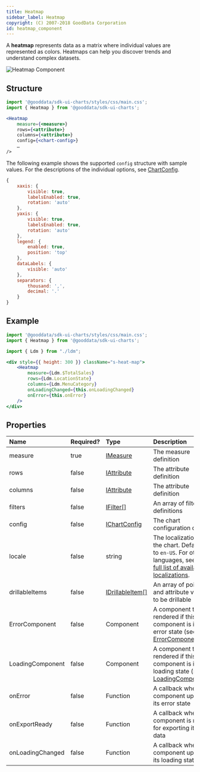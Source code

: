 ```yaml
---
title: Heatmap
sidebar_label: Heatmap
copyright: (C) 2007-2018 GoodData Corporation
id: heatmap_component
---
```

A **heatmap** represents data as a matrix where individual values are represented as colors. Heatmaps can help you discover trends and understand complex datasets.

![Heatmap Component](assets/heatmap.png "Heatmap Component")

## Structure

```jsx
import '@gooddata/sdk-ui-charts/styles/css/main.css';
import { Heatmap } from '@gooddata/sdk-ui-charts';

<Heatmap
    measure={<measure>}
    rows={<attribute>}
    columns={<attribute>}
    config={<chart-config>}
    …
/>
```
The following example shows the supported `config` structure with sample values. For the descriptions of the individual options, see [ChartConfig](15_props__chart_config.md).

```javascript
{
    xaxis: {
        visible: true,
        labelsEnabled: true,
        rotation: 'auto'
    },
    yaxis: {
        visible: true,
        labelsEnabled: true,
        rotation: 'auto'
    },
    legend: {
        enabled: true,
        position: 'top'
    },
    dataLabels: {
        visible: 'auto'
    },
    separators: {
        thousand: ',',
        decimal: '.'
    }
}
```

## Example

```jsx
import '@gooddata/sdk-ui-charts/styles/css/main.css';
import { Heatmap } from '@gooddata/sdk-ui-charts';

import { Ldm } from "./ldm";

<div style={{ height: 300 }} className="s-heat-map">
    <Heatmap
        measure={Ldm.$TotalSales}
        rows={Ldm.LocationState}
        columns={Ldm.MenuCategory}
        onLoadingChanged={this.onLoadingChanged}
        onError={this.onError}
    />
</div>
```

## Properties

| Name | Required? | Type | Description |
| :--- | :--- | :--- | :--- |
| measure | true | [IMeasure](50_custom__execution.md#measure) | The measure definition |
| rows | false | [IAttribute](50_custom__execution.md#attribute) | The attribute definition |
| columns | false | [IAttribute](50_custom__execution.md#attribute) | The attribute definition |
| filters | false | [IFilter[]](30_tips__filter_visual_components.md) | An array of filter definitions |
| config | false | [IChartConfig](15_props__chart_config.md) | The chart configuration object |
| locale | false | string | The localization of the chart. Defaults to `en-US`. For other languages, see the [full list of available localizations](https://github.com/gooddata/gooddata-sdk-ui-charts/tree/master/src/translations). |
| drillableItems | false | [IDrillableItem[]](15_props__drillable_item.md)  | An array of points and attribute values to be drillable |
| ErrorComponent | false | Component | A component to be rendered if this component is in error state (see [ErrorComponent](15_props__error_component.md)) |
| LoadingComponent | false | Component | A component to be rendered if this component is in loading state (see [LoadingComponent](15_props__loading_component.md)) |
| onError | false | Function | A callback when the component updates its error state |
| onExportReady | false | Function | A callback when the component is ready for exporting its data |
| onLoadingChanged | false | Function | A callback when the component updates its loading state |

<!-- These internals are intentionally undocumented
| afterRender | false | Function | A callback after component is rendered |
| dataSource | false | DataSource class | A class that is used to resolve AFM |
| environment | false | string | An Internal property that changes behaviour in Analytical Designer and KPI Dashboards |
| height | false | number | Height of the component in pixels |
| pushData | false | Function | A callback after AFM is resolved |
-->
